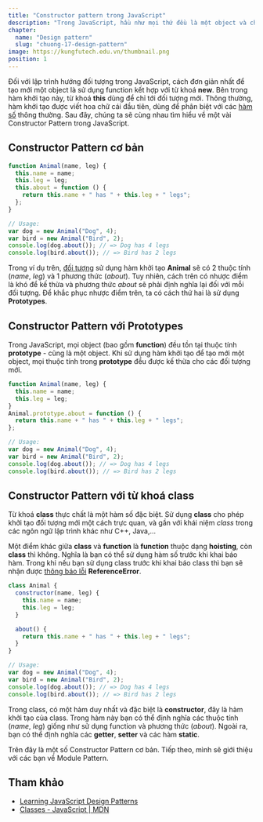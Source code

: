 ```yaml
---
title: "Constructor pattern trong JavaScript"
description: "Trong JavaScript, hầu như mọi thứ đều là một object và chúng ta thường quan tâm đến việc khởi tạo đối tượng với Object Constructor."
chapter:
  name: "Design pattern"
  slug: "chuong-17-design-pattern"
image: https://kungfutech.edu.vn/thumbnail.png
position: 1
---
```


Đối với lập trình hướng đối tượng trong JavaScript, cách đơn giản nhất để tạo mới một object là sử dụng function kết hợp với từ khoá **new**. Bên trong hàm khởi tạo này, từ khoá **this** dùng để chỉ tới đối tượng mới. Thông thường, hàm khởi tạo được viết hoa chữ cái đầu tiên, dùng để phân biệt với các [hàm số](/bai-viet/javascript/ham-trong-javascript) thông thường. Sau đây, chúng ta sẽ cùng nhau tìm hiểu về một vài Constructor Pattern trong JavaScript.

## Constructor Pattern cơ bản

```js
function Animal(name, leg) {
  this.name = name;
  this.leg = leg;
  this.about = function () {
    return this.name + " has " + this.leg + " legs";
  };
}

// Usage:
var dog = new Animal("Dog", 4);
var bird = new Animal("Bird", 2);
console.log(dog.about()); // => Dog has 4 legs
console.log(bird.about()); // => Bird has 2 legs
```

Trong ví dụ trên, [đối tượng](/bai-viet/javascript/object-la-gi-object-trong-javascript) sử dụng hàm khởi tạo **Animal** sẽ có 2 thuộc tính (_name_, _leg_) và 1 phương thức (_about_). Tuy nhiên, cách trên có nhược điểm là khó để kế thừa và phương thức _about_ sẽ phải định nghĩa lại đối với mỗi đối tượng. Để khắc phục nhược điểm trên, ta có cách thứ hai là sử dụng **Prototypes**.

## Constructor Pattern với Prototypes

Trong JavaScript, mọi object (bao gồm **function**) đều tồn tại thuộc tính **prototype** - cũng là một object. Khi sử dụng hàm khởi tạo để tạo mới một object, mọi thuộc tính trong **prototype** đều được kế thừa cho các đối tượng mới.

```js
function Animal(name, leg) {
  this.name = name;
  this.leg = leg;
}
Animal.prototype.about = function () {
  return this.name + " has " + this.leg + " legs";
};

// Usage:
var dog = new Animal("Dog", 4);
var bird = new Animal("Bird", 2);
console.log(dog.about()); // => Dog has 4 legs
console.log(bird.about()); // => Bird has 2 legs
```

## Constructor Pattern với từ khoá class

Từ khoá **class** thực chất là một hàm số đặc biệt. Sử dụng **class** cho phép khởi tạo đối tượng mới một cách trực quan, và gần với khái niệm _class_ trong các ngôn ngữ lập trình khác như C++, Java,...

Một điểm khác giữa **class** và **function** là **function** thuộc dạng **hoisting**, còn **class** thì không. Nghĩa là bạn có thể sử dụng hàm số trước khi khai báo hàm. Trong khi nếu bạn sử dụng class trước khi khai báo class thì bạn sẽ nhận được [thông báo lỗi](/bai-viet/javascript/mo-so-loi-loi-strict-mode) **ReferenceError**.

```js
class Animal {
  constructor(name, leg) {
    this.name = name;
    this.leg = leg;
  }

  about() {
    return this.name + " has " + this.leg + " legs";
  }
}

// Usage:
var dog = new Animal("Dog", 4);
var bird = new Animal("Bird", 2);
console.log(dog.about()); // => Dog has 4 legs
console.log(bird.about()); // => Bird has 2 legs
```

Trong class, có một hàm duy nhất và đặc biệt là **constructor**, đây là hàm khởi tạo của class. Trong hàm này bạn có thể định nghĩa các thuộc tính (_name_, _leg_) giống như sử dụng function và phương thức (_about_). Ngoài ra, bạn có thể định nghĩa các **getter**, **setter** và các hàm **static**.

Trên đây là một số Constructor Pattern cơ bản. Tiếp theo, mình sẽ giới thiệu với các bạn về Module Pattern.

## Tham khảo

- [Learning JavaScript Design Patterns](https://addyosmani.com/resources/essentialjsdesignpatterns/book/#constructorpatternjavascript)
- [Classes - JavaScript | MDN](https://developer.mozilla.org/en-US/docs/Web/JavaScript/Reference/Classes)
